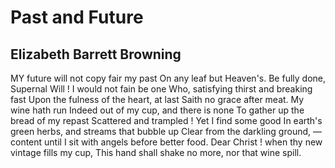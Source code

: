 # Past and Future
## Elizabeth Barrett Browning
MY future will not copy fair my past
On any leaf but Heaven's. Be fully done,
Supernal Will ! I would not fain be one
Who, satisfying thirst and breaking fast
Upon the fulness of the heart, at last
Saith no grace after meat. My wine hath run
Indeed out of my cup, and there is none
To gather up the bread of my repast
Scattered and trampled ! Yet I find some good
In earth's green herbs, and streams that bubble up
Clear from the darkling ground, — content until
I sit with angels before better food.
Dear Christ ! when thy new vintage fills my cup,
This hand shall shake no more, nor that wine spill.